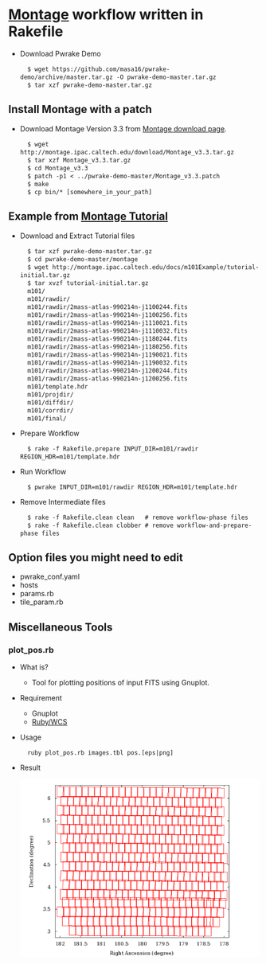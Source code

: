 # [Montage](http://montage.ipac.caltech.edu/) workflow written in Rakefile

* Download Pwrake Demo

        $ wget https://github.com/masa16/pwrake-demo/archive/master.tar.gz -O pwrake-demo-master.tar.gz
        $ tar xzf pwrake-demo-master.tar.gz

## Install Montage with a patch

* Download Montage Version 3.3 from [Montage download page](http://montage.ipac.caltech.edu/docs/download.html).

        $ wget http://montage.ipac.caltech.edu/download/Montage_v3.3.tar.gz
        $ tar xzf Montage_v3.3.tar.gz
        $ cd Montage_v3.3
        $ patch -p1 < ../pwrake-demo-master/Montage_v3.3.patch
        $ make
        $ cp bin/* [somewhere_in_your_path]

## Example from [Montage Tutorial](http://montage.ipac.caltech.edu/docs/m101tutorial.html)

* Download and Extract Tutorial files

        $ tar xzf pwrake-demo-master.tar.gz
        $ cd pwrake-demo-master/montage
        $ wget http://montage.ipac.caltech.edu/docs/m101Example/tutorial-initial.tar.gz
        $ tar xvzf tutorial-initial.tar.gz
        m101/
        m101/rawdir/
        m101/rawdir/2mass-atlas-990214n-j1100244.fits
        m101/rawdir/2mass-atlas-990214n-j1100256.fits
        m101/rawdir/2mass-atlas-990214n-j1110021.fits
        m101/rawdir/2mass-atlas-990214n-j1110032.fits
        m101/rawdir/2mass-atlas-990214n-j1180244.fits
        m101/rawdir/2mass-atlas-990214n-j1180256.fits
        m101/rawdir/2mass-atlas-990214n-j1190021.fits
        m101/rawdir/2mass-atlas-990214n-j1190032.fits
        m101/rawdir/2mass-atlas-990214n-j1200244.fits
        m101/rawdir/2mass-atlas-990214n-j1200256.fits
        m101/template.hdr
        m101/projdir/
        m101/diffdir/
        m101/corrdir/
        m101/final/

* Prepare Workflow

        $ rake -f Rakefile.prepare INPUT_DIR=m101/rawdir REGION_HDR=m101/template.hdr

* Run Workflow

        $ pwrake INPUT_DIR=m101/rawdir REGION_HDR=m101/template.hdr

* Remove Intermediate files

        $ rake -f Rakefile.clean clean   # remove workflow-phase files
        $ rake -f Rakefile.clean clobber # remove workflow-and-prepare-phase files

## Option files you might need to edit

* pwrake_conf.yaml
* hosts
* params.rb
* tile_param.rb


## Miscellaneous Tools
### plot_pos.rb
* What is?
  * Tool for plotting positions of input FITS using Gnuplot.
* Requirement
  * Gnuplot
  * [Ruby/WCS](https://github.com/masa16/ruby-wcs)
* Usage

        ruby plot_pos.rb images.tbl pos.[eps|png]

* Result

  ![output of plot_pos](https://raw.githubusercontent.com/masa16/pwrake-demo/master/montage/pos.png)
